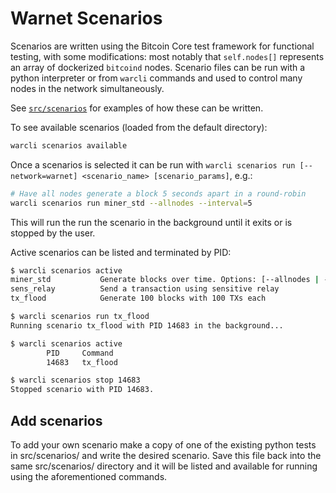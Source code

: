 # Warnet Scenarios

Scenarios are written using the Bitcoin Core test framework for functional testing,
with some modifications: most notably that `self.nodes[]` represents an array of
dockerized `bitcoind` nodes. Scenario files can be run with a python interpreter
or from `warcli` commands and used to control many nodes in the network simultaneously.

See [`src/scenarios`](../src/scenarios) for examples of how these can be written.

To see available scenarios (loaded from the default directory):

```bash
warcli scenarios available
```

Once a scenarios is selected it can be run with `warcli scenarios run [--network=warnet] <scenario_name> [scenario_params]`, e.g.:

```bash
# Have all nodes generate a block 5 seconds apart in a round-robin
warcli scenarios run miner_std --allnodes --interval=5
```

This will run the run the scenario in the background until it exits or is stopped by the user.

Active scenarios can be listed and terminated by PID:

```bash
$ warcli scenarios active
miner_std           Generate blocks over time. Options: [--allnodes | --interval=<number>]
sens_relay          Send a transaction using sensitive relay
tx_flood            Generate 100 blocks with 100 TXs each

$ warcli scenarios run tx_flood
Running scenario tx_flood with PID 14683 in the background...

$ warcli scenarios active
        PID     Command                                                          Network   Active
        14683   tx_flood                                                         warnet    True

$ warcli scenarios stop 14683
Stopped scenario with PID 14683.
```

## Add scenarios

To add your own scenario make a copy of one of the existing python tests in src/scenarios/ and write the desired scenario.
Save this file back into the same src/scenarios/ directory and it will be listed and available for running using the aforementioned commands.
